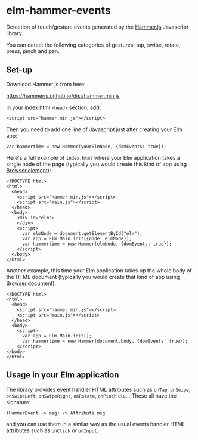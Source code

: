 elm-hammer-events
=================

Detection of touch/gesture events generated by the [Hammer.js](https://hammerjs.github.io) Javascript library.

You can detect the following categories of gestures: tap, swipe, rotate, press, pinch and pan.

Set-up
------

Download Hammer.js from here:

https://hammerjs.github.io/dist/hammer.min.js

In your index.html `<head>` section, add:

    <script src="hammer.min.js"></script>

Then you need to add one line of Javascript just after creating your Elm app:

    var hammertime = new Hammer(yourElmNode, {domEvents: true});

Here's a full example of `index.html` where your Elm application takes a single node of the page (typically you would create this kind of app using [Browser.element](https://package.elm-lang.org/packages/elm/browser/latest/Browser#element)):

    <!DOCTYPE html>
    <html>
      <head>
        <script src="hammer.min.js"></script>
        <script src="main.js"></script>
      </head>
      <body>
        <div id="elm">
        </div>
        <script>
          var elmNode = document.getElementById("elm");
          var app = Elm.Main.init({node: elmNode});
          var hammertime = new Hammer(elmNode, {domEvents: true});
        </script>
      </body>
    </html>

Another example, this time your Elm application takes up the whole body of the HTML document (typically you would create that kind of app using [Browser.document](https://package.elm-lang.org/packages/elm/browser/latest/Browser#document)):

    <!DOCTYPE html>
    <html>
      <head>
        <script src="hammer.min.js"></script>
        <script src="main.js"></script>
      </head>
      <body>
        <script>
          var app = Elm.Main.init();
          var hammertime = new Hammer(document.body, {domEvents: true});
        </script>
    </body>
    </html>

Usage in your Elm application
-----------------------------

The library provides event handler HTML attributes such as `onTap`, `onSwipe`, `onSwipeLeft`, `onSwipeRight`, `onRotate`, `onPinch` etc... These all have the signature:

    (HammerEvent -> msg) -> Attribute msg

and you can use them in a similar way as the usual events handler HTML attributes such as `onClick` or `onInput`.
